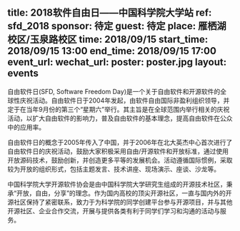 title: 2018软件自由日——中国科学院大学站
ref: sfd_2018
sponsor: 待定
guest: 待定
place: 雁栖湖校区/玉泉路校区
time: 2018/09/15
start_time: 2018/09/15 13:00
end_time: 2018/09/15 17:00
event_url: 
wechat_url: 
poster: poster.jpg
layout: events
---

自由软件日(SFD, Software Freedom Day)是一个关于自由软件和开源软件的全球性庆祝活动。自由软件日于2004年发起，由软件自由国际非盈利组织领导，并定于在当年9月份的第三个“星期六”举行。其主旨是在全球范围内举行相关的庆祝活动，以扩大自由软件的影响力，普及自由软件的基本理念，提高自由软件在公众中的应用率。

自由软件日的概念于2005年传入了中国，并于2006年在北大英杰中心首次进行了自由软件日的庆祝活动，鼓励大家积极采用自由/开源软件和开放标准，通过使用开放源码技术，鼓励创新，并创造更多平等的发展机会。活动遵循国际惯例，采取较为开放的组织形式，包括主题发言、技术讲座、现场演示、座谈、沙龙等。

中国科学院大学开源软件协会是由中国科学院大学研究生组成的开源技术社区，秉承“开放，自由，分享”的理念。作为国内高校的顶尖开源社区，一直与国内外的开源社区保持了紧密联系，致力于为科学院的同学创建平台参与开源项目，并与其他开源社区、企业合作交流，开展与提供各类有利于同学们学习和沟通的活动与服务。
